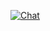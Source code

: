 [![Chat](https://img.shields.io/badge/chat-on%20discord-7289da.svg)](https://discord.com/invite/packetv2)
